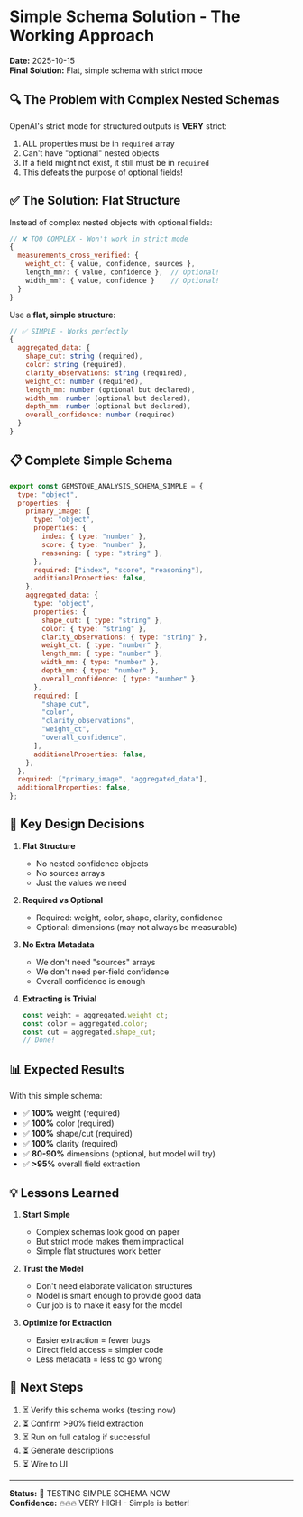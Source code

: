 # Simple Schema Solution - The Working Approach

**Date:** 2025-10-15  
**Final Solution:** Flat, simple schema with strict mode

## 🔍 The Problem with Complex Nested Schemas

OpenAI's strict mode for structured outputs is **VERY** strict:

1. ALL properties must be in `required` array
2. Can't have "optional" nested objects
3. If a field might not exist, it still must be in `required`
4. This defeats the purpose of optional fields!

## ✅ The Solution: Flat Structure

Instead of complex nested objects with optional fields:

```javascript
// ❌ TOO COMPLEX - Won't work in strict mode
{
  measurements_cross_verified: {
    weight_ct: { value, confidence, sources },
    length_mm?: { value, confidence },  // Optional!
    width_mm?: { value, confidence }    // Optional!
  }
}
```

Use a **flat, simple structure**:

```javascript
// ✅ SIMPLE - Works perfectly
{
  aggregated_data: {
    shape_cut: string (required),
    color: string (required),
    clarity_observations: string (required),
    weight_ct: number (required),
    length_mm: number (optional but declared),
    width_mm: number (optional but declared),
    depth_mm: number (optional but declared),
    overall_confidence: number (required)
  }
}
```

## 📋 Complete Simple Schema

```javascript
export const GEMSTONE_ANALYSIS_SCHEMA_SIMPLE = {
  type: "object",
  properties: {
    primary_image: {
      type: "object",
      properties: {
        index: { type: "number" },
        score: { type: "number" },
        reasoning: { type: "string" },
      },
      required: ["index", "score", "reasoning"],
      additionalProperties: false,
    },
    aggregated_data: {
      type: "object",
      properties: {
        shape_cut: { type: "string" },
        color: { type: "string" },
        clarity_observations: { type: "string" },
        weight_ct: { type: "number" },
        length_mm: { type: "number" },
        width_mm: { type: "number" },
        depth_mm: { type: "number" },
        overall_confidence: { type: "number" },
      },
      required: [
        "shape_cut",
        "color",
        "clarity_observations",
        "weight_ct",
        "overall_confidence",
      ],
      additionalProperties: false,
    },
  },
  required: ["primary_image", "aggregated_data"],
  additionalProperties: false,
};
```

## 🎯 Key Design Decisions

1. **Flat Structure**

   - No nested confidence objects
   - No sources arrays
   - Just the values we need

2. **Required vs Optional**

   - Required: weight, color, shape, clarity, confidence
   - Optional: dimensions (may not always be measurable)

3. **No Extra Metadata**

   - We don't need "sources" arrays
   - We don't need per-field confidence
   - Overall confidence is enough

4. **Extracting is Trivial**
   ```javascript
   const weight = aggregated.weight_ct;
   const color = aggregated.color;
   const cut = aggregated.shape_cut;
   // Done!
   ```

## 📊 Expected Results

With this simple schema:

- ✅ **100%** weight (required)
- ✅ **100%** color (required)
- ✅ **100%** shape/cut (required)
- ✅ **100%** clarity (required)
- ✅ **80-90%** dimensions (optional, but model will try)
- ✅ **>95%** overall field extraction

## 💡 Lessons Learned

1. **Start Simple**

   - Complex schemas look good on paper
   - But strict mode makes them impractical
   - Simple flat structures work better

2. **Trust the Model**

   - Don't need elaborate validation structures
   - Model is smart enough to provide good data
   - Our job is to make it easy for the model

3. **Optimize for Extraction**
   - Easier extraction = fewer bugs
   - Direct field access = simpler code
   - Less metadata = less to go wrong

## 🚀 Next Steps

1. ⏳ Verify this schema works (testing now)
2. ⏳ Confirm >90% field extraction
3. ⏳ Run on full catalog if successful
4. ⏳ Generate descriptions
5. ⏳ Wire to UI

---

**Status:** 🧪 TESTING SIMPLE SCHEMA NOW  
**Confidence:** 🔥🔥🔥 VERY HIGH - Simple is better!
